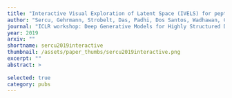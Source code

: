 ```yaml
---
title: "Interactive Visual Exploration of Latent Space (IVELS) for peptide auto-encoder model selection"
author: "Sercu, Gehrmann, Strobelt, Das, Padhi, Dos Santos, Wadhawan, Chenthamarakshan"
journal: "ICLR workshop: Deep Generative Models for Highly Structured Data"
year: 2019
arxiv: ""
shortname: sercu2019interactive
thumbnail: /assets/paper_thumbs/sercu2019interactive.png
excerpt: ""
abstract: >
    
selected: true
category: pubs
---
```

